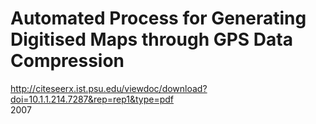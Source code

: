 # Automated Process for Generating Digitised Maps through GPS Data Compression
http://citeseerx.ist.psu.edu/viewdoc/download?doi=10.1.1.214.7287&rep=rep1&type=pdf  
2007  

